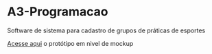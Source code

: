 # A3-Programacao
 Software de sistema para cadastro de grupos de práticas de esportes

[Acesse aqui](https://www.figma.com/proto/3XdQsI3M8lrHxhQX3oPusp/Esportes?node-id=1%3A2&scaling=scale-down&page-id=0%3A1&starting-point-node-id=1%3A2) o protótipo em nivel de mockup
